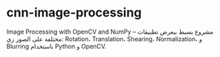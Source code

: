 # cnn-image-processing
Image Processing with OpenCV and NumPy – مشروع بسيط بيعرض تطبيقات مختلفة على الصور زي: Rotation، Translation، Shearing، Normalization، و Blurring باستخدام Python و OpenCV.
